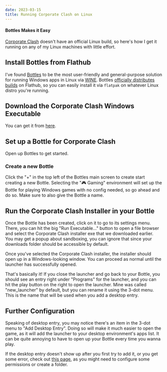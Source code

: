 ```yaml
---
date: 2023-03-15
title: Running Corporate Clash on Linux
---
```


#### Bottles Makes it Easy

[Corporate Clash](https://corporateclash.net) doesn't have an official Linux build, so here's how I get it running on any of my Linux machines with little effort.

## Install Bottles from Flathub

I've found [Bottles](https://usebottles.com/) to be the most user-friendly and general-purpose solution for running Windows apps in Linux via [WINE](https://www.winehq.org/). Bottles [officially distributes builds](https://usebottles.com/download/#) on Flathub, so you can easily install it via `flatpak` on whatever Linux distro you're running.

## Download the Corporate Clash Windows Executable
You can get it from [here](https://corporateclash.net/play).

## Set up a Bottle for Corporate Clash

Open up Bottles to get started.

### Create a new Bottle
Click the "+" in the top left of the Bottles main screen to create start creating a new Bottle. Selecting the "🎮 Gaming" environment will set up the Bottle for playing Windows games with no config needed, so go ahead and do so. Make sure to also give the Bottle a name.

## Run the Corporate Clash Installer in your Bottle
Once the Bottle has been created, click on it to go to its settings menu. There, you can hit the big "Run Executable..." button to open a file browser and select the Corporate Clash installer exe that we downloaded earlier. You may get a popup about sandboxing, you can ignore that since your downloads folder should be accessible by default.

Once you've selected the Corporate Clash installer, the installer should open up in a Windows-looking window. You can proceed as normal until the launcher has successfully opened.

That's basically it! If you close the launcher and go back to your Bottle, you should see an entry right under "Programs" for the launcher, and you can hit the play button on the right to open the launcher. Mine was called "new_launcher" by default, but you can rename it using the 3-dot menu. This is the name that will be used when you add a desktop entry.

## Further Configuration

Speaking of desktop entry, you may notice there's an item in the 3-dot menu to "Add Desktop Entry". Doing so will make it much easier to open the game, as it will add the launcher to your desktop environment's apps list. It can be quite annoying to have to open up your Bottle every time you wanna play.

If the desktop entry doesn't show up after you first try to add it, or you get some error, check out [this page](https://docs.usebottles.com/bottles/programs#add-programs-to-your-desktop), as you might need to configure some permissions or create a folder.
